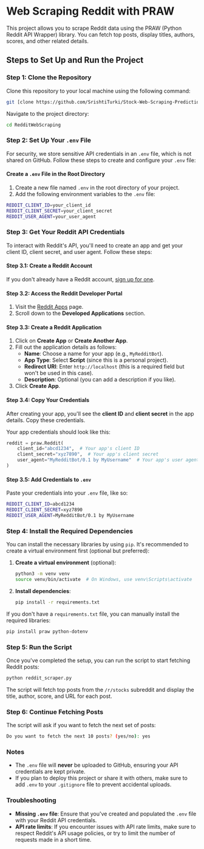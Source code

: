 # Web Scraping Reddit with PRAW

This project allows you to scrape Reddit data using the PRAW (Python Reddit API Wrapper) library. You can fetch top posts, display titles, authors, scores, and other related details.

## Steps to Set Up and Run the Project

### Step 1: Clone the Repository

Clone this repository to your local machine using the following command:

```bash
git [clone https://github.com/SrishtiTurki/Stock-Web-Scraping-Prediction/blob/main/RedditWebScraping.py]
```

Navigate to the project directory:

```bash
cd RedditWebScraping
```

### Step 2: Set Up Your `.env` File

For security, we store sensitive API credentials in an `.env` file, which is not shared on GitHub. Follow these steps to create and configure your `.env` file:

#### Create a `.env` File in the Root Directory

1. Create a new file named `.env` in the root directory of your project.
2. Add the following environment variables to the `.env` file:

```bash
REDDIT_CLIENT_ID=your_client_id
REDDIT_CLIENT_SECRET=your_client_secret
REDDIT_USER_AGENT=your_user_agent
```

### Step 3: Get Your Reddit API Credentials

To interact with Reddit's API, you'll need to create an app and get your client ID, client secret, and user agent. Follow these steps:

#### Step 3.1: Create a Reddit Account

If you don't already have a Reddit account, [sign up for one](https://www.reddit.com/register).

#### Step 3.2: Access the Reddit Developer Portal

1. Visit the [Reddit Apps](https://www.reddit.com/prefs/apps) page.
2. Scroll down to the **Developed Applications** section.

#### Step 3.3: Create a Reddit Application

1. Click on **Create App** or **Create Another App**.
2. Fill out the application details as follows:
   - **Name**: Choose a name for your app (e.g., `MyRedditBot`).
   - **App Type**: Select **Script** (since this is a personal project).
   - **Redirect URI**: Enter `http://localhost` (this is a required field but won't be used in this case).
   - **Description**: Optional (you can add a description if you like).
3. Click **Create App**.

#### Step 3.4: Copy Your Credentials

After creating your app, you'll see the **client ID** and **client secret** in the app details. Copy these credentials.

Your app credentials should look like this:

```python
reddit = praw.Reddit(
    client_id="abcd1234",  # Your app's client ID
    client_secret="xyz7890",  # Your app's client secret
    user_agent="MyRedditBot/0.1 by MyUsername"  # Your app's user agent
)
```

#### Step 3.5: Add Credentials to `.env`

Paste your credentials into your `.env` file, like so:

```bash
REDDIT_CLIENT_ID=abcd1234
REDDIT_CLIENT_SECRET=xyz7890
REDDIT_USER_AGENT=MyRedditBot/0.1 by MyUsername
```

### Step 4: Install the Required Dependencies

You can install the necessary libraries by using `pip`. It's recommended to create a virtual environment first (optional but preferred):

1. **Create a virtual environment** (optional):
   ```bash
   python3 -m venv venv
   source venv/bin/activate  # On Windows, use venv\Scripts\activate
   ```

2. **Install dependencies**:
   ```bash
   pip install -r requirements.txt
   ```

If you don't have a `requirements.txt` file, you can manually install the required libraries:

```bash
pip install praw python-dotenv
```

### Step 5: Run the Script

Once you've completed the setup, you can run the script to start fetching Reddit posts:

```bash
python reddit_scraper.py
```

The script will fetch top posts from the `/r/stocks` subreddit and display the title, author, score, and URL for each post.

### Step 6: Continue Fetching Posts

The script will ask if you want to fetch the next set of posts:

```bash
Do you want to fetch the next 10 posts? (yes/no): yes
```

### Notes

- The `.env` file will **never** be uploaded to GitHub, ensuring your API credentials are kept private.
- If you plan to deploy this project or share it with others, make sure to add `.env` to your `.gitignore` file to prevent accidental uploads.

### Troubleshooting

- **Missing `.env` file**: Ensure that you've created and populated the `.env` file with your Reddit API credentials.
- **API rate limits**: If you encounter issues with API rate limits, make sure to respect Reddit's API usage policies, or try to limit the number of requests made in a short time.
